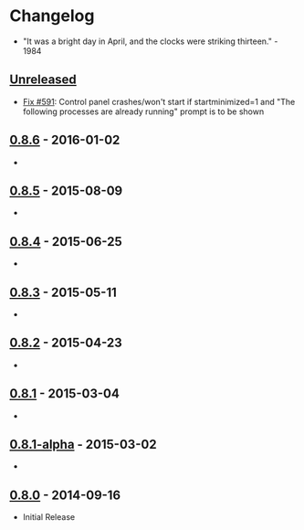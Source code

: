 # Changelog

- "It was a bright day in April, and the clocks were striking thirteen." - 1984

## [Unreleased]

- [Fix #591](https://github.com/WPN-XM/WPN-XM/issues/591): Control panel crashes/won't start if startminimized=1 and "The following processes are already running" prompt is to be shown

## [0.8.6] - 2016-01-02

- 

## [0.8.5] - 2015-08-09

- 

## [0.8.4] - 2015-06-25

- 

## [0.8.3] - 2015-05-11

- 

## [0.8.2] - 2015-04-23

- 

## [0.8.1] - 2015-03-04

-

## [0.8.1-alpha] - 2015-03-02

-

## [0.8.0] - 2014-09-16

- Initial Release

[Unreleased]: https://github.com/WPN-XM/server-control-panel/compare/v0.8.6...HEAD
[0.8.6]: https://github.com/WPN-XM/server-control-panel/compare/0.8.5...v0.8.6
[0.8.5]: https://github.com/WPN-XM/server-control-panel/compare/0.8.4...0.8.5
[0.8.4]: https://github.com/WPN-XM/server-control-panel/compare/0.8.3...0.8.4
[0.8.3]: https://github.com/WPN-XM/server-control-panel/compare/0.8.2...0.8.3
[0.8.2]: https://github.com/WPN-XM/server-control-panel/compare/0.8.1...0.8.2
[0.8.1]: https://github.com/WPN-XM/server-control-panel/compare/0.8.1-alpha...0.8.1
[0.8.1-alpha]: https://github.com/WPN-XM/server-control-panel/compare/0.8.0...0.8.1-alpha
[0.8.0]: https://github.com/WPN-XM/server-control-panel/releases/tag/0.8.0
